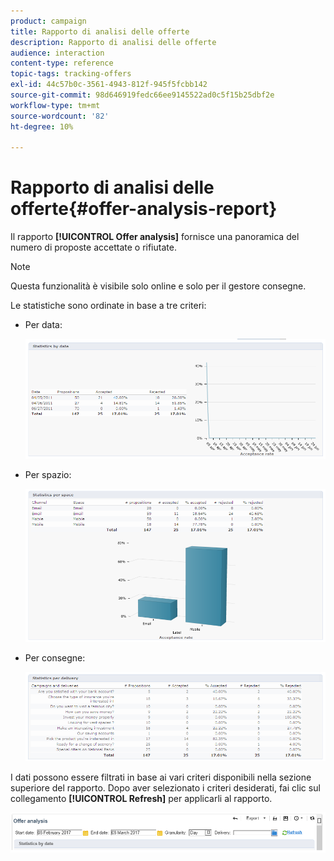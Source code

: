 ```yaml
---
product: campaign
title: Rapporto di analisi delle offerte
description: Rapporto di analisi delle offerte
audience: interaction
content-type: reference
topic-tags: tracking-offers
exl-id: 44c57b0c-3561-4943-812f-945f5fcbb142
source-git-commit: 98d646919fedc66ee9145522ad0c5f15b25dbf2e
workflow-type: tm+mt
source-wordcount: '82'
ht-degree: 10%

---
```


# Rapporto di analisi delle offerte{#offer-analysis-report}

Il rapporto **[!UICONTROL Offer analysis]** fornisce una panoramica del numero di proposte accettate o rifiutate.

>[!NOTE]
>
>Questa funzionalità è visibile solo online e solo per il gestore consegne.

Le statistiche sono ordinate in base a tre criteri:

* Per data:

   ![](assets/offer_report_perdate.png)

* Per spazio:

   ![](assets/offer_report_perspaces.png)

* Per consegne:

   ![](assets/offer_report_perdeliveries.png)

I dati possono essere filtrati in base ai vari criteri disponibili nella sezione superiore del rapporto. Dopo aver selezionato i criteri desiderati, fai clic sul collegamento **[!UICONTROL Refresh]** per applicarli al rapporto.

![](assets/offer_report_criteria.png)
